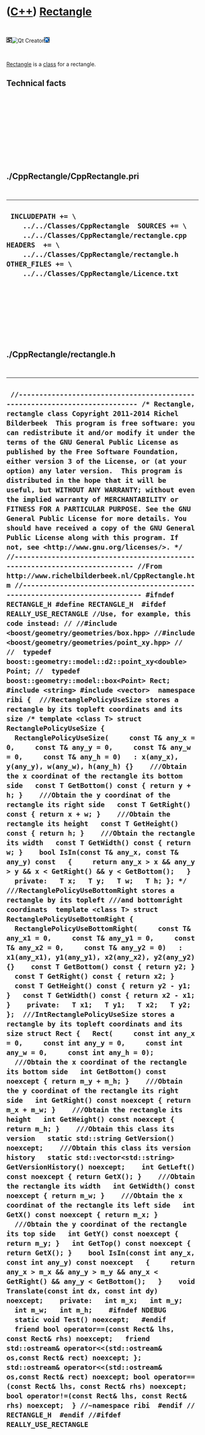 
 

 

 

 

 

([C++](Cpp.md)) [Rectangle](CppRectangle.md)
==============================================

 

![STL](PicStl.png)![Qt
Creator](PicQtCreator.png)![Lubuntu](PicLubuntu.png)

 

[Rectangle](CppRectangle.md) is a [class](CppClass.md) for a
rectangle.

Technical facts
---------------

 

 

 

 

 

 

./CppRectangle/CppRectangle.pri
-------------------------------

 

  --------------------------------------------------------------------------------------------------------------------------------------------------------------------------------------------------------------------------------------
  ` INCLUDEPATH += \     ../../Classes/CppRectangle  SOURCES += \     ../../Classes/CppRectangle/rectangle.cpp  HEADERS  += \     ../../Classes/CppRectangle/rectangle.h  OTHER_FILES += \     ../../Classes/CppRectangle/Licence.txt`
  --------------------------------------------------------------------------------------------------------------------------------------------------------------------------------------------------------------------------------------

 

 

 

 

 

./CppRectangle/rectangle.h
--------------------------

 

  -------------------------------------------------------------------------------------------------------------------------------------------------------------------------------------------------------------------------------------------------------------------------------------------------------------------------------------------------------------------------------------------------------------------------------------------------------------------------------------------------------------------------------------------------------------------------------------------------------------------------------------------------------------------------------------------------------------------------------------------------------------------------------------------------------------------------------------------------------------------------------------------------------------------------------------------------------------------------------------------------------------------------------------------------------------------------------------------------------------------------------------------------------------------------------------------------------------------------------------------------------------------------------------------------------------------------------------------------------------------------------------------------------------------------------------------------------------------------------------------------------------------------------------------------------------------------------------------------------------------------------------------------------------------------------------------------------------------------------------------------------------------------------------------------------------------------------------------------------------------------------------------------------------------------------------------------------------------------------------------------------------------------------------------------------------------------------------------------------------------------------------------------------------------------------------------------------------------------------------------------------------------------------------------------------------------------------------------------------------------------------------------------------------------------------------------------------------------------------------------------------------------------------------------------------------------------------------------------------------------------------------------------------------------------------------------------------------------------------------------------------------------------------------------------------------------------------------------------------------------------------------------------------------------------------------------------------------------------------------------------------------------------------------------------------------------------------------------------------------------------------------------------------------------------------------------------------------------------------------------------------------------------------------------------------------------------------------------------------------------------------------------------------------------------------------------------------------------------------------------------------------------------------------------------------------------------------------------------------------------------------------------------------------------------------------------------------------------------------------------------------------------------------------------------------------------------------------------------------------------------------------------------------------------------------------------------------------------------------------------------------------------------------------------------------------------------------------------------------------------------------------------------------------------------------------------------------------------------------------------------------------------------------------------------------------------------------------------------------------------------------------------------------------------------------------------------------------------------------------------------------------------------------------------------------------------------------------------------------------------------------------------------------------------------------------------------------------------------------------------------------------------------------------------------------------------------------------------
  ` //--------------------------------------------------------------------------- /* Rectangle, rectangle class Copyright 2011-2014 Richel Bilderbeek  This program is free software: you can redistribute it and/or modify it under the terms of the GNU General Public License as published by the Free Software Foundation, either version 3 of the License, or (at your option) any later version.  This program is distributed in the hope that it will be useful, but WITHOUT ANY WARRANTY; without even the implied warranty of MERCHANTABILITY or FITNESS FOR A PARTICULAR PURPOSE. See the GNU General Public License for more details. You should have received a copy of the GNU General Public License along with this program. If not, see <http://www.gnu.org/licenses/>. */ //--------------------------------------------------------------------------- //From http://www.richelbilderbeek.nl/CppRectangle.htm //--------------------------------------------------------------------------- #ifndef RECTANGLE_H #define RECTANGLE_H  #ifdef REALLY_USE_RECTANGLE //Use, for example, this code instead: // //#include <boost/geometry/geometries/box.hpp> //#include <boost/geometry/geometries/point_xy.hpp> // //  typedef boost::geometry::model::d2::point_xy<double> Point; //  typedef boost::geometry::model::box<Point> Rect;   #include <string> #include <vector>  namespace ribi {  ///RectanglePolicyUseSize stores a rectangle by its topleft coordinats and its size /* template <class T> struct RectanglePolicyUseSize {   RectanglePolicyUseSize(     const T& any_x = 0,     const T& any_y = 0,     const T& any_w = 0,     const T& any_h = 0)   : x(any_x), y(any_y), w(any_w), h(any_h) {}    ///Obtain the x coordinat of the rectangle its bottom side   const T GetBottom() const { return y + h; }    ///Obtain the y coordinat of the rectangle its right side   const T GetRight() const { return x + w; }    ///Obtain the rectangle its height   const T GetHeight() const { return h; }    ///Obtain the rectangle its width   const T GetWidth() const { return w; }    bool IsIn(const T& any_x, const T& any_y) const   {     return any_x > x && any_y > y && x < GetRight() && y < GetBottom();   }    private:   T x;   T y;   T w;   T h; }; */  ///RectanglePolicyUseBottomRight stores a rectangle by its topleft ///and bottomright coordinats  template <class T> struct RectanglePolicyUseBottomRight {   RectanglePolicyUseBottomRight(     const T& any_x1 = 0,     const T& any_y1 = 0,     const T& any_x2 = 0,     const T& any_y2 = 0)   : x1(any_x1), y1(any_y1), x2(any_x2), y2(any_y2) {}    const T GetBottom() const { return y2; }   const T GetRight() const { return x2; }   const T GetHeight() const { return y2 - y1; }   const T GetWidth() const { return x2 - x1; }    private:   T x1;   T y1;   T x2;   T y2; };  ///IntRectanglePolicyUseSize stores a rectangle by its topleft coordinats and its size struct Rect {   Rect(     const int any_x = 0,     const int any_y = 0,     const int any_w = 0,     const int any_h = 0);    ///Obtain the x coordinat of the rectangle its bottom side   int GetBottom() const noexcept { return m_y + m_h; }    ///Obtain the y coordinat of the rectangle its right side   int GetRight() const noexcept { return m_x + m_w; }    ///Obtain the rectangle its height   int GetHeight() const noexcept { return m_h; }    ///Obtain this class its version   static std::string GetVersion() noexcept;    ///Obtain this class its version history   static std::vector<std::string> GetVersionHistory() noexcept;    int GetLeft() const noexcept { return GetX(); }    ///Obtain the rectangle its width   int GetWidth() const noexcept { return m_w; }    ///Obtain the x coordinat of the rectangle its left side   int GetX() const noexcept { return m_x; }    ///Obtain the y coordinat of the rectangle its top side   int GetY() const noexcept { return m_y; }   int GetTop() const noexcept { return GetX(); }    bool IsIn(const int any_x, const int any_y) const noexcept   {     return any_x > m_x && any_y > m_y && any_x < GetRight() && any_y < GetBottom();   }    void Translate(const int dx, const int dy) noexcept;    private:   int m_x;   int m_y;   int m_w;   int m_h;    #ifndef NDEBUG   static void Test() noexcept;   #endif    friend bool operator==(const Rect& lhs, const Rect& rhs) noexcept;   friend std::ostream& operator<<(std::ostream& os,const Rect& rect) noexcept; };  std::ostream& operator<<(std::ostream& os,const Rect& rect) noexcept; bool operator==(const Rect& lhs, const Rect& rhs) noexcept; bool operator!=(const Rect& lhs, const Rect& rhs) noexcept;  } //~namespace ribi  #endif // RECTANGLE_H  #endif //#ifdef REALLY_USE_RECTANGLE`
  -------------------------------------------------------------------------------------------------------------------------------------------------------------------------------------------------------------------------------------------------------------------------------------------------------------------------------------------------------------------------------------------------------------------------------------------------------------------------------------------------------------------------------------------------------------------------------------------------------------------------------------------------------------------------------------------------------------------------------------------------------------------------------------------------------------------------------------------------------------------------------------------------------------------------------------------------------------------------------------------------------------------------------------------------------------------------------------------------------------------------------------------------------------------------------------------------------------------------------------------------------------------------------------------------------------------------------------------------------------------------------------------------------------------------------------------------------------------------------------------------------------------------------------------------------------------------------------------------------------------------------------------------------------------------------------------------------------------------------------------------------------------------------------------------------------------------------------------------------------------------------------------------------------------------------------------------------------------------------------------------------------------------------------------------------------------------------------------------------------------------------------------------------------------------------------------------------------------------------------------------------------------------------------------------------------------------------------------------------------------------------------------------------------------------------------------------------------------------------------------------------------------------------------------------------------------------------------------------------------------------------------------------------------------------------------------------------------------------------------------------------------------------------------------------------------------------------------------------------------------------------------------------------------------------------------------------------------------------------------------------------------------------------------------------------------------------------------------------------------------------------------------------------------------------------------------------------------------------------------------------------------------------------------------------------------------------------------------------------------------------------------------------------------------------------------------------------------------------------------------------------------------------------------------------------------------------------------------------------------------------------------------------------------------------------------------------------------------------------------------------------------------------------------------------------------------------------------------------------------------------------------------------------------------------------------------------------------------------------------------------------------------------------------------------------------------------------------------------------------------------------------------------------------------------------------------------------------------------------------------------------------------------------------------------------------------------------------------------------------------------------------------------------------------------------------------------------------------------------------------------------------------------------------------------------------------------------------------------------------------------------------------------------------------------------------------------------------------------------------------------------------------------------------------------------------------------------------------

 

 

 

 

 

./CppRectangle/rectangle.cpp
----------------------------

 

  ----------------------------------------------------------------------------------------------------------------------------------------------------------------------------------------------------------------------------------------------------------------------------------------------------------------------------------------------------------------------------------------------------------------------------------------------------------------------------------------------------------------------------------------------------------------------------------------------------------------------------------------------------------------------------------------------------------------------------------------------------------------------------------------------------------------------------------------------------------------------------------------------------------------------------------------------------------------------------------------------------------------------------------------------------------------------------------------------------------------------------------------------------------------------------------------------------------------------------------------------------------------------------------------------------------------------------------------------------------------------------------------------------------------------------------------------------------------------------------------------------------------------------------------------------------------------------------------------------------------------------------------------------------------------------------------------------------------------------------------------------------------------------------------------------------------------------------------------------------------------------------------------------------------------------------------------------------------------------------------------------------------------------------------------------------------------------------------------------------------------------------------------------------------------------------------------------------------------------------------------------------------------------------------------------------------------------------------------------------------------------------------------------------------------------------------------------------------------------------------------------------------------------------------------------------------------------------------------------------------------------------------------------------------------------
  ` //--------------------------------------------------------------------------- /* Rectangle, rectangle class Copyright 2011-2014 Richel Bilderbeek  This program is free software: you can redistribute it and/or modify it under the terms of the GNU General Public License as published by the Free Software Foundation, either version 3 of the License, or (at your option) any later version.  This program is distributed in the hope that it will be useful, but WITHOUT ANY WARRANTY; without even the implied warranty of MERCHANTABILITY or FITNESS FOR A PARTICULAR PURPOSE. See the GNU General Public License for more details. You should have received a copy of the GNU General Public License along with this program. If not, see <http://www.gnu.org/licenses/>. */ //--------------------------------------------------------------------------- //From http://www.richelbilderbeek.nl/CppRectangle.htm //--------------------------------------------------------------------------- #ifdef REALLY_USE_RECTANGLE  #include "rectangle.h"  #include <iostream> #include <stdexcept>  #include "trace.h"  ribi::Rect::Rect(     const int any_x,     const int any_y,     const int any_w,     const int any_h)   : m_x(any_x),     m_y(any_y),     m_w(any_w),     m_h(any_h) {   if (any_w < 0.0) throw std::logic_error("Cannot create Rect with negative width");   if (any_h < 0.0) throw std::logic_error("Cannot create Rect with negative height"); }  std::string ribi::Rect::GetVersion() noexcept {   return "1.0"; }  std::vector<std::string> ribi::Rect::GetVersionHistory() noexcept {   return {     "2011-08-20: Version 1.0: initial version"   }; }  #ifndef NDEBUG void ribi::Rect::Test() noexcept {   {     static bool is_tested{false};     if (is_tested) return;     is_tested = true;   }   const TestTimer test_timer(__func__,__FILE__,1.0); } #endif  void ribi::Rect::Translate(const int dx, const int dy) noexcept {   this->m_x += dx;   this->m_y += dy; }  std::ostream& ribi::operator<<(std::ostream& os,const Rect& rect) noexcept {   os     << "<Rect>"     << "<x>"       << rect.m_x     << "</x>"     << "<y>"       << rect.m_y     << "</y>"     << "<w>"       << rect.m_w     << "</w>"     << "<h>"       << rect.m_h     << "</h>"     << "</Rect>";   return os; }  bool ribi::operator==(const Rect& lhs, const Rect& rhs) noexcept {   return        lhs.m_x == rhs.m_x     && lhs.m_y == rhs.m_y     && lhs.m_w == rhs.m_w     && lhs.m_h == rhs.m_h; }  bool ribi::operator!=(const Rect& lhs, const Rect& rhs) noexcept {   return !(lhs==rhs); }   #endif //#ifdef REALLY_USE_RECTANGLE`
  ----------------------------------------------------------------------------------------------------------------------------------------------------------------------------------------------------------------------------------------------------------------------------------------------------------------------------------------------------------------------------------------------------------------------------------------------------------------------------------------------------------------------------------------------------------------------------------------------------------------------------------------------------------------------------------------------------------------------------------------------------------------------------------------------------------------------------------------------------------------------------------------------------------------------------------------------------------------------------------------------------------------------------------------------------------------------------------------------------------------------------------------------------------------------------------------------------------------------------------------------------------------------------------------------------------------------------------------------------------------------------------------------------------------------------------------------------------------------------------------------------------------------------------------------------------------------------------------------------------------------------------------------------------------------------------------------------------------------------------------------------------------------------------------------------------------------------------------------------------------------------------------------------------------------------------------------------------------------------------------------------------------------------------------------------------------------------------------------------------------------------------------------------------------------------------------------------------------------------------------------------------------------------------------------------------------------------------------------------------------------------------------------------------------------------------------------------------------------------------------------------------------------------------------------------------------------------------------------------------------------------------------------------------------------------

 

 

 

 

 

 

